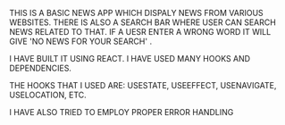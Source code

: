 THIS IS A BASIC NEWS APP WHICH DISPALY NEWS FROM VARIOUS WEBSITES. THERE IS ALSO A SEARCH BAR WHERE USER CAN SEARCH NEWS RELATED TO THAT. IF A UESR ENTER A WRONG
WORD IT WILL GIVE 'NO NEWS FOR YOUR SEARCH' .

I HAVE BUILT IT USING REACT.  I HAVE USED MANY HOOKS AND DEPENDENCIES. 

THE HOOKS THAT I USED ARE: USESTATE, USEEFFECT, USENAVIGATE,  USELOCATION, ETC.

I HAVE ALSO TRIED TO EMPLOY PROPER ERROR HANDLING
